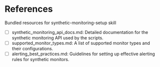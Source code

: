 # References

Bundled resources for synthetic-monitoring-setup skill

- [ ] synthetic_monitoring_api_docs.md: Detailed documentation for the synthetic monitoring API used by the scripts.
- [ ] supported_monitor_types.md: A list of supported monitor types and their configurations.
- [ ] alerting_best_practices.md: Guidelines for setting up effective alerting rules for synthetic monitors.

